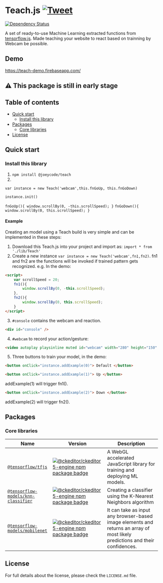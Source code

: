 

Teach.js [![Tweet](https://img.shields.io/twitter/url/http/shields.io.svg?style=social)]()
===================================

[![Dependency Status](https://img.shields.io/david/ckeditor/ckeditor5.svg)](https://david-dm.org/ckeditor/ckeditor5)

A set of ready-to-use Machine Learning extracted functions from [tensorflow.js]([https://www.tensorflow.org/js](https://www.tensorflow.org/js)). Made teaching your website to react based on trainning by Webcam be possible.

## Demo
https://teach-demo.firebaseapp.com/

## ⚠ This package is still in early stage


## Table of contents

* [Quick start](#quick-start)
   * [Install this library](#ckeditor-5-builds)
* [Packages](#packages)
   * [Core libraries](#core-libraries)
* [License](#license)

## Quick start

### Install this library
1. `npm install @joeycode/teach`
2.
`var instance = new Teach('webcam',this.fnGoUp, this.fnGoDown)`

`instance.init()`

`fnGoUp(){
      window.scrollBy(0, -this.scrollSpeed);
 }`
`fnGoDown(){
      window.scrollBy(0, this.scrollSpeed);
  }`

#### Example

Creating an model using a Teach build is very simple and can be implemented in these steps:

1. Download this Teach.js into your project and import as:
`import * from './lib/Teach'`
2. Create a new instance `var instance = new Teach('webcam',fn1,fn2)`. fn1 and fn2 are the functions will be invoked if trained pattern gets recognized. e.g. In the demo: 
```html
<script>
	var scrollSpeed = 20;
	fn1(){
		window.scrollBy(0, -this.scrollSpeed);
	},
	fn2(){
		window.scrollBy(0, this.scrollSpeed);
	}
</script>
```
3. `#console`  contains the webcam and reaction. 
```html
<div id="console" />
``` 
4. `#webcam` to record your action/gesture:
```html
<video autoplay playsinline muted id="webcam" width="280" height="150" />
```
5. Three buttons to train your model, in the demo:
```html 
<button onClick="instance.addExample(0)"> Default </button>
```
```html 
<button onClick="instance.addExample(1)"> Up </button>
```
addExample(1) will trigger fn1().
```html 
<button onClick="instance.addExample(2)"> Down </button>
```
addExample(2) will trigger fn2().



## Packages

### Core libraries

<table>
<thead>
	<tr>
		<th width="30%">Name</th>
		<th width="15%">Version</th>
		<th width="55%">Description</th>
	</tr>
</thead>
<tbody>

<tr>
	<td>
		<a href="https://github.com/tensorflow/tfjs-models/tree/master/knn-classifier"><code>@tensorflow/tfjs</code></a>
	</td>
	<td>
		<a href="https://github.com/tensorflow/tfjs"><img src="https://img.shields.io/npm/v/@tensorflow/tfjs.svg" alt="@ckeditor/ckeditor5-engine npm package badge"></a>
	</td>
	<td>
		A WebGL accelerated JavaScript library for training and deploying ML models.
	</td>
</tr>

<tr>
	<td>
		<a href="https://github.com/tensorflow/tfjs-models/tree/master/knn-classifier"><code>@tensorflow-models/knn-classifier</code></a>
	</td>
	<td>
		<a href="https://github.com/tensorflow/tfjs-models/tree/master/knn-classifier"><img src="https://img.shields.io/npm/v/@tensorflow-models/knn-classifier.svg" alt="@ckeditor/ckeditor5-engine npm package badge"></a>
	</td>
	<td>
		Creating a classifier using the K-Nearest Neighbors algorithm
	</td>
</tr>

<tr>
	<td>
		<a href="https://github.com/tensorflow/tfjs-models/tree/master/mobilenet"><code>@tensorflow-models/mobilenet</code></a>
	</td>
	<td>
		<a href="https://github.com/tensorflow/tfjs-models/tree/master/mobilenet"><img src="https://img.shields.io/npm/v/@tensorflow-models/mobilenet.svg" alt="@ckeditor/ckeditor5-engine npm package badge"></a>
	</td>
	<td>
		It can take as input any browser-based image elements and returns an array of most likely predictions and their confidences.
	</td>
</tr>

</tbody>
</table>



## License

For full details about the license, please check the `LICENSE.md` file.
